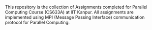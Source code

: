 This repository is the collection of Assignments completed for Parallel Computing Course (CS633A) at IIT Kanpur. All assignments are implemented using MPI (Message Passing Interface) communication protocol for Parallel Computing.


